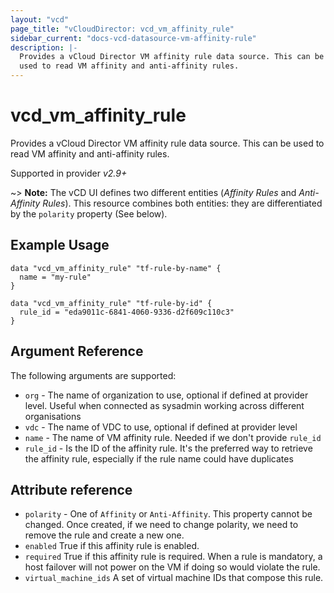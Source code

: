 ```yaml
---
layout: "vcd"
page_title: "vCloudDirector: vcd_vm_affinity_rule"
sidebar_current: "docs-vcd-datasource-vm-affinity-rule"
description: |-
  Provides a vCloud Director VM affinity rule data source. This can be
  used to read VM affinity and anti-affinity rules.
---
```


# vcd\_vm\_affinity\_rule

Provides a vCloud Director VM affinity rule data source. This can be
used to read VM affinity and anti-affinity rules.

Supported in provider *v2.9+*

~> **Note:** The vCD UI defines two different entities (*Affinity Rules* and *Anti-Affinity Rules*). This resource combines both
entities: they are differentiated by the `polarity` property (See below).

## Example Usage

```hcl
data "vcd_vm_affinity_rule" "tf-rule-by-name" {
  name = "my-rule"
}

data "vcd_vm_affinity_rule" "tf-rule-by-id" {
  rule_id = "eda9011c-6841-4060-9336-d2f609c110c3"
}
```
## Argument Reference

The following arguments are supported:

* `org` - The name of organization to use, optional if defined at provider level. Useful when connected as sysadmin working across different organisations
* `vdc` - The name of VDC to use, optional if defined at provider level
* `name` - The name of VM affinity rule. Needed if we don't provide `rule_id`
* `rule_id` - Is the ID of the affinity rule. It's the preferred way to retrieve the affinity
rule, especially if the rule name could have duplicates
 
## Attribute reference

* `polarity` - One of `Affinity` or `Anti-Affinity`. This property cannot be changed. Once created, if we
   need to change polarity, we need to remove the rule and create a new one.
* `enabled` True if this affinity rule is enabled.
* `required` True if this affinity rule is required. When a rule is mandatory, a host failover will not 
   power on the VM if doing so would violate the rule.
* `virtual_machine_ids` A set of virtual machine IDs that compose this rule.


